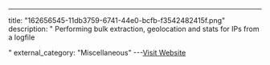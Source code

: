 ---
title: "162656545-11db3759-6741-44e0-bcfb-f3542482415f.png"
description: "
Performing bulk extraction, geolocation and stats for IPs from a logfile

"
external_category: "Miscellaneous"
---[Visit Website](https://user-images.githubusercontent.com/24555810/162656545-11db3759-6741-44e0-bcfb-f3542482415f.png)

